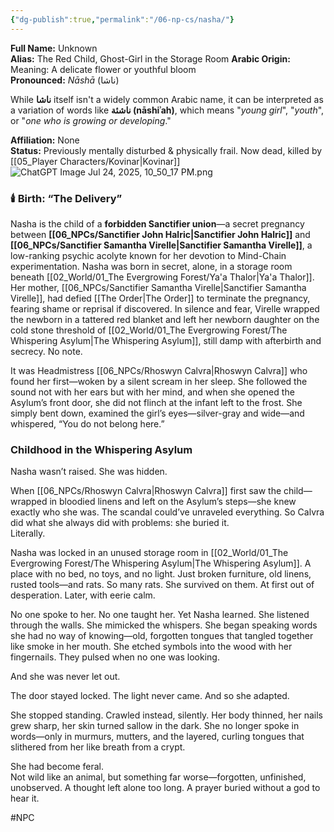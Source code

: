 ```yaml
---
{"dg-publish":true,"permalink":"/06-np-cs/nasha/"}
---
```


**Full Name:** Unknown  
**Alias:** The Red Child, Ghost-Girl in the Storage Room
**Arabic Origin:** Meaning: A delicate flower or youthful bloom  
**Pronounced:** _Nāshā_ (ناشا)   

While **ناشا** itself isn't a widely common Arabic name, it can be interpreted as a variation of words like **ناشئة (nāshiʾah)**, which means "_young girl_", "_youth_", or "_one who is growing or developing_."   

**Affiliation:** None  
**Status:** Previously mentally disturbed & physically frail. Now dead, killed by [[05_Player Characters/Kovinar\|Kovinar]]
![ChatGPT Image Jul 24, 2025, 10_50_17 PM.png](/img/user/Items/Non-Magical/ChatGPT%20Image%20Jul%2024,%202025,%2010_50_17%20PM.png)
### 🕯️ Birth: “The Delivery”

Nasha is the child of a **forbidden Sanctifier union**—a secret pregnancy between **[[06_NPCs/Sanctifier John Halric\|Sanctifier John Halric]]** and **[[06_NPCs/Sanctifier Samantha Virelle\|Sanctifier Samantha Virelle]]**, a low-ranking psychic acolyte known for her devotion to Mind-Chain experimentation. Nasha was born in secret, alone, in a storage room beneath [[02_World/01_The Evergrowing Forest/Ya'a Thalor\|Ya'a Thalor]]. Her mother, [[06_NPCs/Sanctifier Samantha Virelle\|Sanctifier Samantha Virelle]], had defied [[The Order\|The Order]] to terminate the pregnancy, fearing shame or reprisal if discovered. In silence and fear, Virelle wrapped the newborn in a tattered red blanket and left her newborn daughter on the cold stone threshold of [[02_World/01_The Evergrowing Forest/The Whispering Asylum\|The Whispering Asylum]], still damp with afterbirth and secrecy. No note.  

It was Headmistress [[06_NPCs/Rhoswyn Calvra\|Rhoswyn Calvra]] who found her first—woken by a silent scream in her sleep. She followed the sound not with her ears but with her mind, and when she opened the Asylum’s front door, she did not flinch at the infant left to the frost. She simply bent down, examined the girl’s eyes—silver-gray and wide—and whispered, “You do not belong here.”

### **Childhood in the Whispering Asylum**

Nasha wasn’t raised. She was hidden.

When [[06_NPCs/Rhoswyn Calvra\|Rhoswyn Calvra]] first saw the child—wrapped in bloodied linens and left on the Asylum’s steps—she knew exactly who she was. The scandal could’ve unraveled everything. So Calvra did what she always did with problems: she buried it.  
Literally.

Nasha was locked in an unused storage room in [[02_World/01_The Evergrowing Forest/The Whispering Asylum\|The Whispering Asylum]]. A place with no bed, no toys, and no light. Just broken furniture, old linens, rusted tools—and rats. So many rats. She survived on them. At first out of desperation. Later, with eerie calm.

No one spoke to her. No one taught her. Yet Nasha learned. She listened through the walls. She mimicked the whispers. She began speaking words she had no way of knowing—old, forgotten tongues that tangled together like smoke in her mouth. She etched symbols into the wood with her fingernails. They pulsed when no one was looking.

And she was never let out.

The door stayed locked. The light never came. And so she adapted.

She stopped standing. Crawled instead, silently. Her body thinned, her nails grew sharp, her skin turned sallow in the dark. She no longer spoke in words—only in murmurs, mutters, and the layered, curling tongues that slithered from her like breath from a crypt.

She had become feral.  
Not wild like an animal, but something far worse—forgotten, unfinished, unobserved. A thought left alone too long. A prayer buried without a god to hear it.  

#NPC 